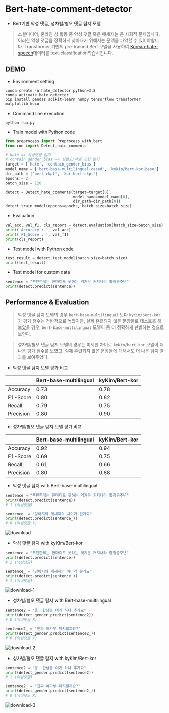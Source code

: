 # Bert-hate-comment-detector
- Bert기반 악성 댓글, 성차별/혐오 댓글 탐지 모델
> 소셜미디어, 온라인 상 활동 중 악성 댓글 혹은 메세지는 큰 사회적 문제입니다.
> 이러한 악성 댓글을 정확하게 찾아내기 위해서는 문맥을 파악할 수 있어야합니다.
> Transformer 기반의 pre-trained Bert 모델을 사용하여 [Korean-hate-speech](https://github.com/kocohub/korean-hate-speech)데이터를 text-classification학습시킵니다.

## DEMO
- Environment setting
```
conda create -n hate_detector python=3.8
conda activate hate_detector
pip install pandas scikit-learn numpy tensorflow transformer matplotlib koco
```
- Command line execution
```
python run.py
```

- Train model with Python code
```python
from preprocess import Preprocess_with_bert
from run import Detect_hate_comments

# hate => 악성댓글 탐지
# contain_gender_bias => 성혐오/차별 표현 탐지
target = ['hate', 'contain_gender_bias']
model_name = ['bert-base-multilingual-cased', 'kykim/bert-kor-base']
dir_path = ['bert-ckpt', 'kor-bert-ckpt']
epochs = 2
batch_size = 128

detect = Detect_hate_comments(target=target[0], 
                              model_name=model_name[0], 
                              dir_path=dir_path[0])
detect.train_model(epochs=epochs, batch_size=batch_size)
```

- Evaluation
```python
val_acc, val_f1, cls_report = detect.evaluation(batch_size=batch_size)
print('Accuracy : ', val_acc)
print('F1_Score : ', val_f1)
print(cls_report)
```

- Test model with Python code
```python
test_result = detect.test_model(batch_size=batch_size)
print(test_result)
```

- Test model for custom data
```python
sentence = "푸틴한테는 한마디도 못하는 역겨운 거지나라 합정공주년"
print(detect.predict(sentence))
```

## Performance & Evaluation

> 악성 댓글 탐지 모델의 경우 `bert-base-multilingual` 보다 `kyKim/bert-kor` 가 평가 점수는 전반적으로 높았지만,
> 실제 훈련되지 않은 문장들로 테스트를 해보았을 경우, `bert-base-multilingual` 모델이 좀 더 정확하게 판별하는 것으로 보인다.

> 성차별/혐오 댓글 탐지 모델의 경우는 미세한 차이로 `kyKim/bert-kor` 모델이 더 나은 평가 점수를 보였고,
> 실제 훈련되지 않은 문장들에 대해서도 더 나은 탐지 결과를 보여주었다.


- 악성 댓글 탐지 모델 평가 비교

|        |Bert-base-multilingual|kyKim/Bert-kor|
|--------|----------------------|--------------|
|Accuracy|0.73|0.78|
|F1-Score|0.80|0.82|
|Recall  |0.79|0.75|
|Precision|0.80|0.90|

- 성차별/혐오 댓글 탐지 모델 평가 비교

|        |Bert-base-multilingual|kyKim/Bert-kor|
|--------|----------------------|--------------|
|Accuracy|0.92|0.94|
|F1-Score|0.69|0.75|
|Recall  |0.61|0.66|
|Precision|0.80|0.88|

- 악성 댓글 탐지 with Bert-base-multilingual

```python
sentence = "푸틴한테는 한마디도 못하는 역겨운 거지나라 합정공주년"
print(detect.predict(sentence))
# 1 (악성댓글)

sentence_ = "강아지와 개새끼의 차이가 뭔가요"
print(detect.predict(sentence_))
# 0 (악성댓글 X)
```

![download](https://user-images.githubusercontent.com/61719257/162421710-f7fa71bc-6c31-4727-aa0a-78040f82425b.png)

- 악성 댓글 탐지 with kyKim/Bert-kor

```python
sentence = "푸틴한테는 한마디도 못하는 역겨운 거지나라 합정공주년"
print(detect.predict(sentence))
# 1 (악성댓글)

sentence_ = "강아지와 개새끼의 차이가 뭔가요"
print(detect.predict(sentence_))
# 1 (악성댓글)
```

![download-1](https://user-images.githubusercontent.com/61719257/162421722-f6f18fba-fc7b-411d-8ec0-cfe5f59367d4.png)

- 성차별/혐오 댓글 탐지 with Bert-base-multilingual

```python
sentence2 = "응. 한남충 여기 하나 추가요"
print(detect_gender.predict(sentence2))
# 0 (악성댓글 X)

sentence2_ = "진짜 여가부 폐지할까요?"
print(detect_gender.predict(sentence2_))
# 0 (악성댓글 X)
```

![download-2](https://user-images.githubusercontent.com/61719257/162421727-80cc9604-f0b4-4f30-8328-c05deef1f38a.png)

- 성차별/혐오 댓글 탐지 with kyKim/Bert-kor

```python
sentence2 = "응. 한남충 여기 하나 추가요"
print(detect_gender.predict(sentence2))
# 1 (악성댓글)

sentence2_ = "진짜 여가부 폐지할까요?"
print(detect_gender.predict(sentence2_))
# 0 (악성댓글 X)
```

![download-3](https://user-images.githubusercontent.com/61719257/162421743-d866a93d-99f5-4061-b354-2741a3898768.png)
